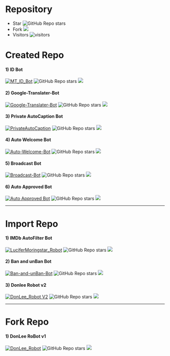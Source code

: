 # Repository

* Star ![GitHub Repo stars](https://img.shields.io/github/stars/PR0FESS0R-99/Repository?style=social)
* Fork <img src="https://img.shields.io/github/forks/PR0FESS0R-99/Repository?style=social"></img>
* Visitors ![visitors](https://visitor-badge.laobi.icu/badge?page_id=PR0FESS0R-99/Repository)

# Created Repo

#### 1) ID Bot
[![MT_ID_Bot](https://github-readme-stats.vercel.app/api/pin/?username=PR0FESS0R-99&repo=ID-Bot-V1)](https://github.com/PR0FESS0R-99/ID-Bot-V1)
![GitHub Repo stars](https://img.shields.io/github/stars/PR0FESS0R-99/ID-Bot?style=social)
<img src="https://img.shields.io/github/forks/PR0FESS0R-99/ID-Bot?style=social"></img>

#### 2) Google-Translater-Bot
[![Google-Translater-Bot](https://github-readme-stats.vercel.app/api/pin/?username=PR0FESS0R-99&repo=Google-Translator-Bot)](https://github.com/PR0FESS0R-99/Google-Translator-Bot)
![GitHub Repo stars](https://img.shields.io/github/stars/PR0FESS0R-99/Google-Translater-Bot?style=social)
<img src="https://img.shields.io/github/forks/PR0FESS0R-99/Google-Translater-Bot?style=social"></img>

#### 3) Private AutoCaption Bot
[![PrivateAutoCaption](https://github-readme-stats.vercel.app/api/pin/?username=PR0FESS0R-99&repo=PrivateAutoCaption)](https://github.com/PR0FESS0R-99/PrivateAutoCaption)
![GitHub Repo stars](https://img.shields.io/github/stars/PR0FESS0R-99/PrivateAutoCaption?style=social)
<img src="https://img.shields.io/github/forks/PR0FESS0R-99/PrivateAutoCaption?style=social"></img>

#### 4) Auto Welcome Bot
[![Auto-Welcome-Bot](https://github-readme-stats.vercel.app/api/pin/?username=PR0FESS0R-99&repo=Auto-Welcome-Bot)](https://github.com/PR0FESS0R-99/Auto-Welcome-Bot)
![GitHub Repo stars](https://img.shields.io/github/stars/PR0FESS0R-99/Auto-Welcome-Bot?style=social)
<img src="https://img.shields.io/github/forks/PR0FESS0R-99/Auto-Welcome-Bot?style=social"></img>

#### 5) Broadcast Bot
[![Broadcast-Bot](https://github-readme-stats.vercel.app/api/pin/?username=PR0FESS0R-99&repo=Broadcast-Bot)](https://github.com/PR0FESS0R-99/Broadcast-Bot)
![GitHub Repo stars](https://img.shields.io/github/stars/PR0FESS0R-99/Broadcast-Bot?style=social)
<img src="https://img.shields.io/github/forks/PR0FESS0R-99/Broadcast-Bot?style=social"></img>

#### 6) Auto Approved Bot
[![Auto Approved Bot](https://github-readme-stats.vercel.app/api/pin/?username=PR0FESS0R-99&repo=Auto-Approved-Bot)](https://github.com/PR0FESS0R-99/Auto-Approved-Bot)
![GitHub Repo stars](https://img.shields.io/github/stars/PR0FESS0R-99/Auto-Approved-Bot?style=social)
<img src="https://img.shields.io/github/forks/PR0FESS0R-99/Auto-Approved-Bot?style=social"></img>

-------

# Import Repo

#### 1) IMDb AutoFilter Bot
[![LuciferMoringstar_Robot](https://github-readme-stats.vercel.app/api/pin/?username=PR0FESS0R-99&repo=LuciferMoringstar_Robot)](https://github.com/PR0FESS0R-99/LuciferMoringstar_Robot)
![GitHub Repo stars](https://img.shields.io/github/stars/PR0FESS0R-99/LuciferMoringstar_Robot?style=social)
<img src="https://img.shields.io/github/forks/PR0FESS0R-99/LuciferMoringstar_Robot?style=social"></img>

#### 2) Ban and unBan Bot
[![Ban-and-unBan-Bot](https://github-readme-stats.vercel.app/api/pin/?username=PR0FESS0R-99&repo=Ban-and-unBan-Bot)](https://github.com/PR0FESS0R-99/Ban-and-unBan-Bot)
![GitHub Repo stars](https://img.shields.io/github/stars/PR0FESS0R-99/Ban-and-unBan-Bot?style=social)
<img src="https://img.shields.io/github/forks/PR0FESS0R-99/Ban-and-unBan-Bot?style=social"></img>

#### 3) Donlee Robot v2
[![DonLee_Robot V2](https://github-readme-stats.vercel.app/api/pin/?username=PR0FESS0R-99&repo=DonLee-Robot-V2)](https://github.com/PR0FESS0R-99/DonLee-Robot-V2)
![GitHub Repo stars](https://img.shields.io/github/stars/PR0FESS0R-99/DonLee-Robot-V2?style=social)
<img src="https://img.shields.io/github/forks/PR0FESS0R-99/DonLee-Robot-V2?style=social"></img>

-------

# Fork Repo
#### 1) DonLee RoBot v1
[![DonLee_Robot](https://github-readme-stats.vercel.app/api/pin/?username=PR0FESS0R-99&repo=DonLee-Robot-V1)](https://github.com/PR0FESS0R-99/DonLee-Robot-V1)
![GitHub Repo stars](https://img.shields.io/github/stars/PR0FESS0R-99/DonLee-Robot-V1?style=social)
<img src="https://img.shields.io/github/forks/PR0FESS0R-99/DonLee-Robot-V1?style=social"></img>
